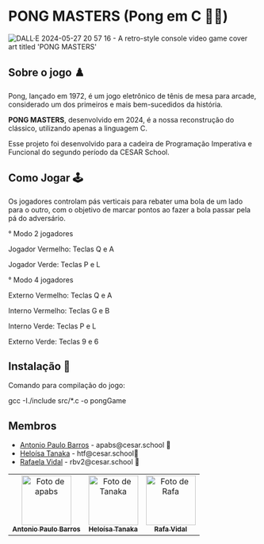 # PONG MASTERS (Pong em C 🏓🤖)

![DALL·E 2024-05-27 20 57 16 - A retro-style console video game cover art titled 'PONG MASTERS'](https://github.com/apabsp/pongEmC/assets/95260401/874c282b-77cd-4651-b61b-98edd47f4564)

<p></p>


## Sobre o jogo ♟️


Pong, lançado em 1972, é um jogo eletrônico de tênis de mesa para arcade, considerado um dos primeiros e mais bem-sucedidos da história.

**PONG MASTERS**, desenvolvido em 2024, é a nossa reconstrução do clássico, utilizando apenas a linguagem C.

Esse projeto foi desenvolvido para a cadeira de Programação Imperativa e Funcional do segundo período da CESAR School.


## Como Jogar 🕹️

  Os jogadores controlam pás verticais para rebater uma bola de um lado para o outro, com o objetivo de marcar pontos ao fazer a bola passar pela pá do adversário. 

  
° Modo 2 jogadores


Jogador Vermelho: Teclas Q e A

Jogador Verde: Teclas P e L


° Modo 4 jogadores


Externo Vermelho: Teclas Q e A

Interno Vermelho: Teclas G e B

Interno Verde: Teclas P e L

Externo Verde: Teclas 9 e 6


## Instalação 👻

Comando para compilação do jogo: 

gcc -I./include src/*.c  -o pongGame


## Membros

<ul>
  <li>
    <a href="https://github.com/apabsp">Antonio Paulo Barros</a> -
    apabs@cesar.school 📩
  </li>
  <li>
    <a href="https://github.com/helotanaka">Heloísa Tanaka</a> -
    htf@cesar.school📩
  </li>
  <li>
    <a href="https://github.com/Rafabvidal">Rafaela Vidal</a> - 
    rbv2@cesar.school
    📩
  </li>
</ul>

<table>
  <tr>
    <td align="center">
      <a href="https://github.com/apabsp">
        <img src="https://avatars3.githubusercontent.com/apabsp" width="100px;" alt="Foto de apabs"/><br>
        <sub>
          <b>Antonio Paulo Barros</b>
        </sub>
      </a>
    </td>
    <td align="center">
      <a href="https://github.com/helotanaka">
        <img src="https://avatars.githubusercontent.com/helotanaka" width="100px;" alt="Foto de Tanaka"/><br>
        <sub>
          <b>Heloísa Tanaka</b>
        </sub>
      </a>
    </td>
    <td align="center">
      <a href="https://github.com/Rafabvidal">
        <img src="https://avatars.githubusercontent.com/Rafabvidal" width="100px;" alt="Foto de Rafa"/><br>
        <sub>
          <b>Rafa Vidal</b>
        </sub>
      </a>
    </td>
  </tr>
</table>
